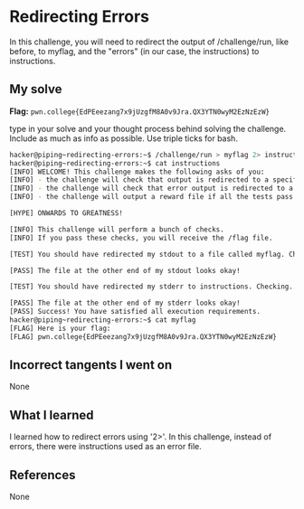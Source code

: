 # Redirecting Errors
In this challenge, you will need to redirect the output of /challenge/run, like before, to myflag, and the "errors" (in our case, the instructions) to instructions.
## My solve
**Flag:** `pwn.college{EdPEeezang7x9jUzgfM8A0v9Jra.QX3YTN0wyM2EzNzEzW}`

type in your solve and your thought process behind solving the challenge. Include as much as info as possible. Use triple ticks for bash.
```bash
hacker@piping~redirecting-errors:~$ /challenge/run > myflag 2> instructions
hacker@piping~redirecting-errors:~$ cat instructions
[INFO] WELCOME! This challenge makes the following asks of you:
[INFO] - the challenge will check that output is redirected to a specific file path : myflag
[INFO] - the challenge will check that error output is redirected to a specific file path : instructions
[INFO] - the challenge will output a reward file if all the tests pass : /flag

[HYPE] ONWARDS TO GREATNESS!

[INFO] This challenge will perform a bunch of checks.
[INFO] If you pass these checks, you will receive the /flag file.

[TEST] You should have redirected my stdout to a file called myflag. Checking...

[PASS] The file at the other end of my stdout looks okay!

[TEST] You should have redirected my stderr to instructions. Checking...

[PASS] The file at the other end of my stderr looks okay!
[PASS] Success! You have satisfied all execution requirements.
hacker@piping~redirecting-errors:~$ cat myflag
[FLAG] Here is your flag:
[FLAG] pwn.college{EdPEeezang7x9jUzgfM8A0v9Jra.QX3YTN0wyM2EzNzEzW}
```
## Incorrect tangents I went on
None
## What I learned
I learned how to redirect errors using '2>'. In this challenge, instead of errors, there were instructions used as an error file.
## References 
None